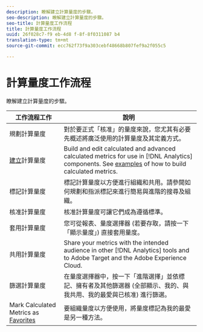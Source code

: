 ```yaml
---
description: 瞭解建立計算量度的步驟。
seo-description: 瞭解建立計算量度的步驟。
seo-title: 計算量度工作流程
title: 計算量度工作流程
uuid: 26f028c7-f9 eb-4d8 f-8f-8f0311087 b4
translation-type: tm+mt
source-git-commit: ecc762f73f9a303cebf48668b807fef9a2f055c5

---
```



# 計算量度工作流程

瞭解建立計算量度的步驟。

| 工作流程工作 | 說明 |
| --- | --- |
| 規劃計算量度 | 對於要正式「核准」的量度來說，您尤其有必要先概述將廣泛使用的計算量度及其定義方式。 |
| [建立](c-build-metrics/cm-build-metrics.md)計算量度 | Build and edit calculated and advanced calculated metrics for use in [!DNL Analytics] components.  See [examples](c-build-metrics/cm-build-metrics.md) of how to build calculated metrics. |
| [](cm-tagging.md)標記計算量度 | 標記計算量度以方便進行組織和共用。請參閱如何規劃和指派標記來進行簡易與進階的搜尋及組織。 |
| [](cm-approving.md)核准計算量度 | 核准計算量度可讓它們成為遵循標準。 |
| 套用計算量度 | 您可從報表、量度選擇器 (若要存取，請按一下「顯示量度」) 直接套用量度。 |
| [](cm-sharing.md)共用計算量度 | Share your metrics with the intended audience in other [!DNL Analytics] tools and to Adobe Target and the Adobe Experience Cloud. |
| 篩選計算量度 | 在量度選擇器中，按一下「進階選擇」並依標記、擁有者及其他篩選器 (全部顯示、我的、與我共用、我的最愛與已核准) 進行篩選。 |
| Mark Calculated Metrics as [Favorites](cm-finding.md) | 要組織量度以方便使用，將量度標記為我的最愛是另一種方法。 |